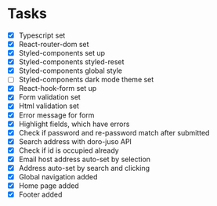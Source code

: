 # Tasks

- [x] Typescript set
- [x] React-router-dom set
- [x] Styled-components set up
- [x] Styled-components styled-reset
- [x] Styled-components global style
- [ ] Styled-components dark mode theme set
- [x] React-hook-form set up
- [x] Form validation set
- [x] Html validation set
- [x] Error message for form
- [x] Highlight fields, which have errors
- [x] Check if password and re-password match after submitted
- [x] Search address with doro-juso API
- [x] Check if id is occupied already
- [x] Email host address auto-set by selection
- [x] Address auto-set by search and clicking
- [x] Global navigation added
- [x] Home page added
- [x] Footer added
